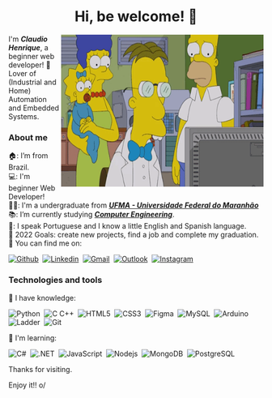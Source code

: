<h1 align="center">Hi, be welcome! 👋</h1>

<img align="right" src="Assets/John_Frink_The_Simpsons.gif" width=400 height=300>

I'm _**Claudio Henrique**_, a beginner web developer! 🤝 <br>
Lover of (Industrial and Home) Automation and Embedded Systems.

<h3>About me</h3>

🏠: I’m from Brazil. <br>
💻: I'm beginner Web Developer! <br>
👨‍🎓: I'm a undergraduate from <a href="https://portalpadrao.ufma.br/site">_**UFMA - Universidade Federal do Maranhão**_</a> <br>
📚: I’m currently studying <a href="http://www.ecp.ufma.br/">_**Computer Engineering**_</a>. <br>
💬: I speak Portuguese and I know a little English and Spanish language. <br>
🏁 2022 Goals: create new projects, find a job and complete my graduation. <br>
🔎 You can find me on: <br>

[![Github](https://img.shields.io/badge/-Github-8257e6?style=flat-square&logo=Github&logoColor=white)](https://github.com/cHenrique0)&nbsp;
[![Linkedin](https://img.shields.io/badge/-LinkedIn-8257e6?style=flat-square&logo=Linkedin&logoColor=white)](https://www.linkedin.com/in/claudio-henrique-20/)&nbsp;
[![Gmail](https://img.shields.io/badge/-Gmail-8257e6?style=flat-square&logo=gmail&logoColor=white)](mailto:claudio.alexandre@discente.ufma.br)&nbsp;
[![Outlook](https://img.shields.io/badge/-Outlook-8257e6?style=flat-square&logo=microsoft-outlook)](mailto:claudio_henrique20@hotmail.com)&nbsp;
[![Instagram](https://img.shields.io/badge/-Instagram-8257e6?style=flat-square&logo=instagram&logoColor=white)](https://www.instagram.com/7_chenrique/)&nbsp;


<h3>Technologies and tools</h3>

🔸 I have knowledge:

![Python](https://img.shields.io/badge/-Python-8257e6?style=flat-square&logo=python&logoColor=white)&nbsp;
![C C++](https://img.shields.io/badge/-C%2FC++-8257e6?style=flat-square&logo=cplusplus&logoColor=white)&nbsp;
![HTML5](https://img.shields.io/badge/-HTML5-8257e6?style=flat-square&logo=html5&logoColor=white)&nbsp;
![CSS3](https://img.shields.io/badge/-CSS3-8257e6?style=flat-square&logo=css3&logoColor=white)&nbsp;
![Figma](https://img.shields.io/badge/Figma-8257e6?style=flat-square&logo=figma&logoColor=white)&nbsp;
![MySQL](https://img.shields.io/badge/-MySQL-8257e6?style=flat-square&logo=mysql&logoColor=white)&nbsp;
![Arduino](https://img.shields.io/badge/-Arduino-8257e6?style=flat-square&logo=arduino&logoColor=white)&nbsp;
![Ladder](https://img.shields.io/badge/-Ladder-8257e6?style=flat-square&logo=ladderlogic&logoColor=white)&nbsp;
![Git](https://img.shields.io/badge/-Git-8257e6?style=flat-square&logo=git&logoColor=white)&nbsp;

🔸 I'm learning:

![C#](https://img.shields.io/badge/-C%23-8257e6?style=flat-square&logo=csharp)&nbsp;
![.NET](https://img.shields.io/badge/-.Net%20-8257e6?style=flat-square&logo=dotnet)&nbsp;
![JavaScript](https://img.shields.io/badge/-JavaScript-8257e6?style=flat-square&logo=javascript&logoColor=white)&nbsp;
![Nodejs](https://img.shields.io/badge/-Nodejs-8257e6?style=flat-square&logo=Node.js&logoColor=white)&nbsp;
![MongoDB](https://img.shields.io/badge/-MongoDB-8257e6?style=flat-square&logo=mongodb&logoColor=white)&nbsp;
![PostgreSQL](https://img.shields.io/badge/-PostgreSQL-8257e6?style=flat-square&logo=postgresql&logoColor=white)&nbsp;


Thanks for visiting.

Enjoy it!! o/
